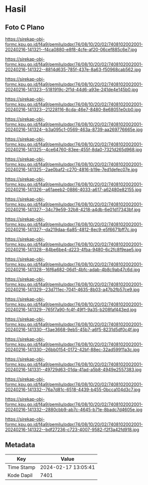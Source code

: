 # Hasil

## Foto C Plano

https://sirekap-obj-formc.kpu.go.id/f4a9/pemilu/pdpr/74/08/10/20/02/7408102002001-20240216-141321--f4ca0880-e8f8-4cfe-af20-06cef885c6e7.jpg

https://sirekap-obj-formc.kpu.go.id/f4a9/pemilu/pdpr/74/08/10/20/02/7408102002001-20240216-141322--8814d635-785f-437e-8a63-f50968cab562.jpg

https://sirekap-obj-formc.kpu.go.id/f4a9/pemilu/pdpr/74/08/10/20/02/7408102002001-20240216-141323--5181919c-2f1d-44d6-a93e-241de4e145b0.jpg

https://sirekap-obj-formc.kpu.go.id/f4a9/pemilu/pdpr/74/08/10/20/02/7408102002001-20240216-141323--21228116-8cda-46e7-8480-8e68051e0cb0.jpg

https://sirekap-obj-formc.kpu.go.id/f4a9/pemilu/pdpr/74/08/10/20/02/7408102002001-20240216-141324--b3a095c1-0569-463a-8739-aa269776665e.jpg

https://sirekap-obj-formc.kpu.go.id/f4a9/pemilu/pdpr/74/08/10/20/02/7408102002001-20240216-141325--4ce64760-83ee-455f-8da0-7321d265d968.jpg

https://sirekap-obj-formc.kpu.go.id/f4a9/pemilu/pdpr/74/08/10/20/02/7408102002001-20240216-141325--2ae0baf2-c270-4816-b19e-7ed1defec07e.jpg

https://sirekap-obj-formc.kpu.go.id/f4a9/pemilu/pdpr/74/08/10/20/02/7408102002001-20240216-141326--a61aeeb2-0886-4033-a617-a62480e82155.jpg

https://sirekap-obj-formc.kpu.go.id/f4a9/pemilu/pdpr/74/08/10/20/02/7408102002001-20240216-141327--34c79e59-32b8-4218-a4db-6e01d17343bf.jpg

https://sirekap-obj-formc.kpu.go.id/f4a9/pemilu/pdpr/74/08/10/20/02/7408102002001-20240216-141327--da219daa-6a85-4812-8ec9-e5f6671bff7c.jpg

https://sirekap-obj-formc.kpu.go.id/f4a9/pemilu/pdpr/74/08/10/20/02/7408102002001-20240216-141328--84be6be4-d223-4fba-9480-6c2fc8f9eae5.jpg

https://sirekap-obj-formc.kpu.go.id/f4a9/pemilu/pdpr/74/08/10/20/02/7408102002001-20240216-141328--16f6a682-06d1-4bfc-adab-4b8c9ab47c6d.jpg

https://sirekap-obj-formc.kpu.go.id/f4a9/pemilu/pdpr/74/08/10/20/02/7408102002001-20240216-141329--23d711ec-7041-4635-8b03-a47b2fb57ce9.jpg

https://sirekap-obj-formc.kpu.go.id/f4a9/pemilu/pdpr/74/08/10/20/02/7408102002001-20240216-141329--765f7a90-fc4f-49f1-9a35-b208faf443ed.jpg

https://sirekap-obj-formc.kpu.go.id/f4a9/pemilu/pdpr/74/08/10/20/02/7408102002001-20240216-141330--f3ae3668-9eb5-45b7-a6f5-8231d5df0c4f.jpg

https://sirekap-obj-formc.kpu.go.id/f4a9/pemilu/pdpr/74/08/10/20/02/7408102002001-20240216-141330--26bb0154-0172-42bf-88ec-32ad59911a3c.jpg

https://sirekap-obj-formc.kpu.go.id/f4a9/pemilu/pdpr/74/08/10/20/02/7408102002001-20240216-141331--49729d63-01da-41ad-a5b8-4949e2557383.jpg

https://sirekap-obj-formc.kpu.go.id/f4a9/pemilu/pdpr/74/08/10/20/02/7408102002001-20240216-141332--76a7d81c-6518-4439-b455-0bcca104d3c7.jpg

https://sirekap-obj-formc.kpu.go.id/f4a9/pemilu/pdpr/74/08/10/20/02/7408102002001-20240216-141332--2880cbb9-ab7c-4645-b71e-8badc7d4605e.jpg

https://sirekap-obj-formc.kpu.go.id/f4a9/pemilu/pdpr/74/08/10/20/02/7408102002001-20240216-141322--bdf27236-c723-4007-9582-f2f3a42fd918.jpg


## Metadata

| Key        | Value               |
| ---------- | ------------------- |
| Time Stamp | 2024-02-17 13:05:41 |
| Kode Dapil | 7401                |



